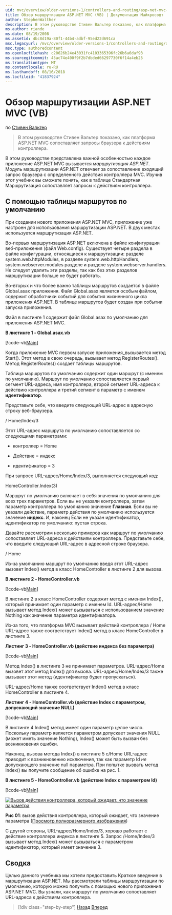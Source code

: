 ```yaml
---
uid: mvc/overview/older-versions-1/controllers-and-routing/asp-net-mvc-routing-overview-vb
title: Обзор маршрутизации ASP.NET MVC (VB) | Документация Майкрософт
author: StephenWalther
description: В этом руководстве Стивен Вальтер показано, как платформа ASP.NET MVC сопоставляет запросы браузера к действиям контроллера.
ms.author: riande
ms.date: 08/19/2008
ms.assetid: 4bc8d19a-80f1-44b4-adbf-95ed22d691ca
msc.legacyurl: /mvc/overview/older-versions-1/controllers-and-routing/asp-net-mvc-routing-overview-vb
msc.type: authoredcontent
ms.openlocfilehash: c20626b24e43031fc4103365396fc26b6a6daf93
ms.sourcegitcommit: 45ac74e400f9f2b7dbded66297730f6f14a4eb25
ms.translationtype: MT
ms.contentlocale: ru-RU
ms.lasthandoff: 08/16/2018
ms.locfileid: "41837924"
---
```

<a name="aspnet-mvc-routing-overview-vb"></a>Обзор маршрутизации ASP.NET MVC (VB)
====================
по [Стивен Вальтер](https://github.com/StephenWalther)

> В этом руководстве Стивен Вальтер показано, как платформа ASP.NET MVC сопоставляет запросы браузера к действиям контроллера.


В этом руководстве представлена важной особенностью каждое приложение ASP.NET MVC вызывается *маршрутизация ASP.NET*. Модуль маршрутизации ASP.NET отвечает за сопоставление входящий запрос браузера с определенного действия контроллера MVC. Изучив этот учебник вы сможете понять, как в таблице Стандартная Маршрутизация сопоставляет запросы к действиям контроллера.

## <a name="using-the-default-route-table"></a>С помощью таблицы маршрутов по умолчанию

При создании нового приложения ASP.NET MVC, приложение уже настроен для использования маршрутизации ASP.NET. В двух местах используется маршрутизация ASP.NET.

Во-первых маршрутизация ASP.NET включена в файле конфигурации веб-приложения (файл Web.config). Существует четыре раздела в файле конфигурации, относящиеся к маршрутизации: разделе system.web.httpModules, в разделе system.web.httpHandlers, system.webserver.modules разделе и разделе system.webserver.handlers. Не следует удалить эти разделы, так как без этих разделов маршрутизации больше не будет работать.

Во-вторых и что более важно таблицы маршрутов создается в файле Global.asax приложения. Файл Global.asax является особым файлом, содержит обработчики событий для события жизненного цикла приложения ASP.NET. В таблице маршрутов будет создан при событии запуска приложения.

Файл в листинге 1 содержит файл Global.asax по умолчанию для приложения ASP.NET MVC.

**В листинге 1 - Global.asax.vb**

[!code-vb[Main](asp-net-mvc-routing-overview-vb/samples/sample1.vb)]

Когда приложение MVC первом запуске приложения\_вызывается метод Start(). Этот метод в свою очередь, вызывает метод RegisterRoutes(). Метод RegisterRoutes() создает таблицы маршрутов.

Таблица маршрутов по умолчанию содержит один маршрут (с именем по умолчанию). Маршрут по умолчанию сопоставляется первый сегмент URL-адреса, имя контроллера, второй сегмент URL-адреса к действию контроллера и третий сегмент в параметр с именем **идентификатор**.

Представьте себе, что введите следующий URL-адрес в адресную строку веб-браузера.

/ Home/Index/3

Этот URL-адрес маршрута по умолчанию сопоставляется со следующими параметрами:

- контроллер = Home

- Действие = индекс

- идентификатор = 3

При запросе URL-адрес/Home/Index/3, выполняется следующий код:

HomeController.Index(3)

Маршрут по умолчанию включает в себя значения по умолчанию для всех трех параметров. Если вы не указали контроллера, затем параметр контроллера по умолчанию значение **Главная**. Если вы не указали действие, параметр действия по умолчанию используется значение **индекс**. И, наконец Если не указан идентификатор, идентификатор по умолчанию: пустая строка.

Давайте рассмотрим несколько примеров как маршрут по умолчанию сопоставляет URL-адреса к действиям контроллера. Представьте себе, что введите следующий URL-адрес в адресной строке браузера.

/ Home

Из-за умолчанию маршрут по умолчанию введя этот URL-адрес вызовет Index() метод в класс HomeController в листинге 2 для вызова.

**В листинге 2 - HomeController.vb**

[!code-vb[Main](asp-net-mvc-routing-overview-vb/samples/sample2.vb)]

В листинге 2 в класс HomeController содержит метод с именем Index(), который принимает один параметр с именем Id. URL-адрес/Home вызывает метод Index() может вызываться с использованием значение Nothing как значение параметра идентификатора.

Из-за того, что платформа MVC вызывает действий контроллера / Home URL-адрес также соответствует Index() метод в класс HomeController в листинге 3.

**Листинг 3 - HomeController.vb (действие индекса без параметра)**

[!code-vb[Main](asp-net-mvc-routing-overview-vb/samples/sample3.vb)]

Метод Index() в листинге 3 не принимает параметров. URL-адрес/Home вызовет этот метод Index() для вызова. URL-адрес/Home/Index/3 также вызывает этот метод (идентификатор будет пропускаться).

URL-адрес/Home также соответствует Index() метод в класс HomeController в листинге 4.

**Листинг 4 - HomeController.vb (действие Index с параметром, допускающий значение NULL)**

[!code-vb[Main](asp-net-mvc-routing-overview-vb/samples/sample4.vb)]

В листинге 4 Index() метод имеет один параметр целое число. Поскольку параметр является параметром допускает значения NULL (может иметь значение Nothing), Index() может быть вызван без возникновения ошибки.

Наконец, вызова метода Index() в листинге 5 с/Home URL-адрес приводит к возникновению исключения, так как параметр Id *не* допускающего значение null параметра. При попытке вызвать метод Index() вы получите сообщение об ошибке на рис. 1.

**В листинге 5 - HomeController.vb (действие Index с параметром Id)**

[!code-vb[Main](asp-net-mvc-routing-overview-vb/samples/sample5.vb)]


[![Вызов действия контроллера, который ожидает, что значение параметра](asp-net-mvc-routing-overview-vb/_static/image1.jpg)](asp-net-mvc-routing-overview-vb/_static/image1.png)

**Рис 01**: вызов действия контроллера, который ожидает, что значение параметра ([Просмотр полноразмерного изображения](asp-net-mvc-routing-overview-vb/_static/image2.png))


С другой стороны, URL-адрес/Home/Index/3, хорошо работает с действие контроллера индекса в листинге 5. Запрос /Home/Index/3 вызывает метод Index() может вызываться с параметром идентификатор, который имеет значение 3.

## <a name="summary"></a>Сводка

Целью данного учебника мы хотели предоставить Краткое введение в маршрутизации ASP.NET. Мы рассмотрели таблицы маршрутизации по умолчанию, которую можно получить с помощью нового приложения ASP.NET MVC. Вы узнали, как маршрут по умолчанию сопоставляет URL-адреса к действиям контроллера.

> [!div class="step-by-step"]
> [Назад](creating-an-action-cs.md)
> [Вперед](understanding-action-filters-vb.md)
